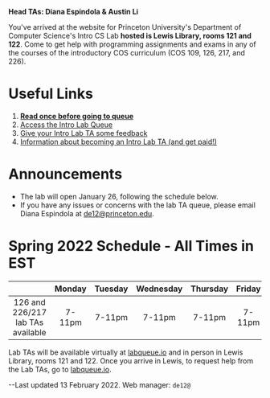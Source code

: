 **Head TAs: Diana Espindola & Austin Li**

You've arrived at the website for Princeton University's Department of Computer Science's Intro CS Lab **hosted is Lewis Library, rooms 121 and 122**. Come to get help with programming assignments and exams in any of the courses of the introductory COS curriculum (COS 109, 126, 217, and 226).

# Useful Links

1. **[Read once before going to queue](/how-to-use-intro-lab-tas/)**
2. [Access the Intro Lab Queue](https://www.labqueue.io/queues/intro-cs-lab/queue/)
3. [Give your Intro Lab TA some feedback](https://forms.gle/m7BMZs36hTkADb8L8)
4. [Information about becoming an Intro Lab TA (and get paid!)](/why-become-intro-lab-ta/)

# Announcements

- The lab will open January 26, following the schedule below.
- If you have any issues or concerns with the lab TA queue, please email Diana Espindola at de12@princeton.edu.


# Spring 2022 Schedule - All Times in EST

|                                   | Monday | Tuesday | Wednesday | Thursday | Friday | Saturday | Sunday |
|:---------------------------------:|:------:|:-------:|:---------:|:--------:|:------:|:--------:|:------:|
| 126 and 226/217 lab TAs available | 7-11pm |  7-11pm |   7-11pm  |  7-11pm  | 7-11pm |   3-7pm  | 5-11pm |

Lab TAs will be available virtually at [labqueue.io](https://www.labqueue.io/queues/intro-cs-lab/queue/) and in person in Lewis Library, rooms 121 and 122. Once you arrive in Lewis, to request help from the Lab TAs, go to [labqueue.io](https://www.labqueue.io/queues/intro-cs-lab/queue/).


--Last updated 13 February 2022. Web manager: `de12@`
